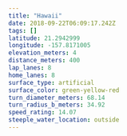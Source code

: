 ```yaml
---
title: "Hawaii"
date: 2018-09-22T06:09:17.242Z
tags: []
latitude: 21.2942999
longitude: -157.8171005
elevation_meters: 4
distance_meters: 400
lap_lanes: 8
home_lanes: 8
surface_type: artificial
surface_color: green-yellow-red
turn_diameter_meters: 68.14
turn_radius_b_meters: 34.92
speed_rating: 14.07
steeple_water_location: outside
---
```


